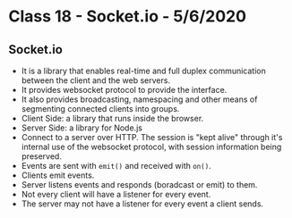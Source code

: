 # Class 18 - Socket.io - 5/6/2020

## Socket.io
* It is a library that enables real-time and full duplex communication between the client and the web servers.
* It provides websocket protocol to provide the interface.
* It also provides broadcasting, namespacing and other means of segmenting connected clients into groups.
* Client Side: a library that runs inside the browser.
* Server Side: a library for Node.js
* Connect to a server over HTTP. The session is "kept alive" through it's internal use of the websocket protocol, with session information being preserved.
* Events are sent with `emit()` and received with `on()`.
* Clients emit events.
* Server listens events and responds (boradcast or emit) to them.
* Not every client will have a listener for every event.
* The server may not have a listener for every event a client sends.
